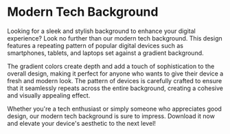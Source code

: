 <!--font:Poppins-->

# Modern Tech Background

Looking for a sleek and stylish background to enhance your digital experience? Look no further than our modern tech background. This design features a repeating pattern of popular digital devices such as smartphones, tablets, and laptops set against a gradient background.

The gradient colors create depth and add a touch of sophistication to the overall design, making it perfect for anyone who wants to give their device a fresh and modern look. The pattern of devices is carefully crafted to ensure that it seamlessly repeats across the entire background, creating a cohesive and visually appealing effect.

Whether you're a tech enthusiast or simply someone who appreciates good design, our modern tech background is sure to impress. Download it now and elevate your device's aesthetic to the next level!

<!--

Write me markdown content of website with wallpaper:

"A wallpaper featuring a repeating pattern of sleek and modern digital devices, such as smartphones, tablets, and laptops, set against a gradient background."

The header of the page should not be copy of the text but rather a real content of the website which is using this wallpaper.


---


# Digital Devices Wallpaper

Welcome to our website featuring a sleek and modern digital devices wallpaper! Our wallpaper showcases a repeating pattern of various digital devices, including smartphones, tablets, and laptops. The design is perfect for anyone who loves technology and wants to add a touch of modernity to their desktop or mobile device.

The wallpaper is set against a gradient background that adds depth and dimension to the overall design. The gradient colors complement the digital devices and create a cohesive look that is both stylish and functional.

Whether you're a tech enthusiast, a designer, or simply someone who appreciates good aesthetics, our digital devices wallpaper is sure to impress. Download it now and give your device a fresh new look!


---


Heading should not include word "wallpaper". The website should not be about the wallpaper itself, wallpaper is just a related background, rewrite whole content.


---


# Modern Technology Devices Background

Enhance your digital experience with our modern technology devices background. The sleek and stylish design features a repeating pattern of popular digital devices such as smartphones, tablets, and laptops set against a gradient background.

The gradient colors create depth and add a touch of sophistication to the overall design, making it perfect for anyone who wants to give their device a fresh and modern look. The pattern of devices is carefully crafted to ensure that it seamlessly repeats across the entire background, creating a cohesive and visually appealing effect.

Whether you're a tech enthusiast or simply someone who appreciates good design, our modern technology devices background is sure to impress. Download it now and elevate your device's aesthetic to the next level!


---


Heading is too long, rewrite whole content.


---


# Modern Tech Background

Looking for a sleek and stylish background to enhance your digital experience? Look no further than our modern tech background. This design features a repeating pattern of popular digital devices such as smartphones, tablets, and laptops set against a gradient background.

The gradient colors create depth and add a touch of sophistication to the overall design, making it perfect for anyone who wants to give their device a fresh and modern look. The pattern of devices is carefully crafted to ensure that it seamlessly repeats across the entire background, creating a cohesive and visually appealing effect.

Whether you're a tech enthusiast or simply someone who appreciates good design, our modern tech background is sure to impress. Download it now and elevate your device's aesthetic to the next level!


---


Write me a Google font which is best fitting for the website.

Pick from the list:
- Open Sans
- Inter
- Great Vibes
- Lobster
- Poppins
- Futura
- Dancing Script
- Orbitron
- Playfair Display
- Montserrat
- IBM Plex Sans
- Raleway
- Roboto
- Alegreya
- Exo 2
- Barlow Condensed
- Lato


Write just the font name nothing else.


---


Poppins

-->
